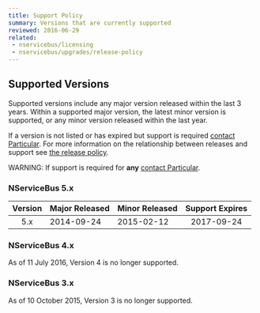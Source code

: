 ```yaml
---
title: Support Policy
summary: Versions that are currently supported
reviewed: 2016-06-29
related:
 - nservicebus/licensing
 - nservicebus/upgrades/release-policy
---
```


## Supported Versions

Supported versions include any major version released within the last 3 years. Within a supported major version, the latest minor version is supported, or any minor version released within the last year.

If a version is not listed or has expired but support is required [contact Particular](http://particular.net/contactus). For more information on the relationship between releases and support see [the release policy](/nservicebus/upgrades/release-policy.md).

WARNING: If support is required for **any** [contact Particular](http://particular.net/contactus).

### NServiceBus 5.x

| Version | Major Released | Minor Released | Support Expires |
|:-------:|----------------|----------------|:---------------:|
|   5.x   | 2014-09-24     | 2015-02-12     |    2017-09-24   |


### NServiceBus 4.x

As of 11 July 2016, Version 4 is no longer supported.


### NServiceBus 3.x

As of 10 October 2015, Version 3 is no longer supported.
